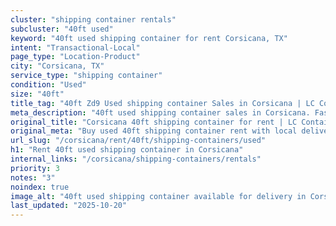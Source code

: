 ```yaml
---
cluster: "shipping container rentals"
subcluster: "40ft used"
keyword: "40ft used shipping container for rent Corsicana, TX"
intent: "Transactional-Local"
page_type: "Location-Product"
city: "Corsicana, TX"
service_type: "shipping container"
condition: "Used"
size: "40ft"
title_tag: "40ft Zd9 Used shipping container Sales in Corsicana | LC Container"
meta_description: "40ft used shipping container sales in Corsicana. Fast delivery, competitive pricing. Serving shipping containers area. Quote ID: ONI. Call (214) 524-4168 for your free quote today."
original_title: "Corsicana 40ft shipping container for rent | LC Container"
original_meta: "Buy used 40ft shipping container rent with local delivery in Corsicana, TX. LC Container — local Since 2003. Request a fast quote today."
url_slug: "/corsicana/rent/40ft/shipping-containers/used"
h1: "Rent 40ft used shipping container in Corsicana"
internal_links: "/corsicana/shipping-containers/rentals"
priority: 3
notes: "3"
noindex: true
image_alt: "40ft used shipping container available for delivery in Corsicana"
last_updated: "2025-10-20"
---
```


<!-- TODO: Add unique city/inventory copy, images, and internal links here. -->
